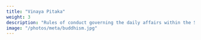 ```yaml
---
title: "Vinaya Pitaka"
weight: 3
description: "Rules of conduct governing the daily affairs within the Sangha"
image: "/photos/meta/buddhism.jpg"
---
```


